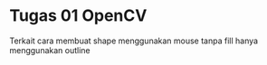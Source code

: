 # Tugas 01 OpenCV

Terkait cara membuat shape menggunakan mouse tanpa fill hanya menggunakan outline